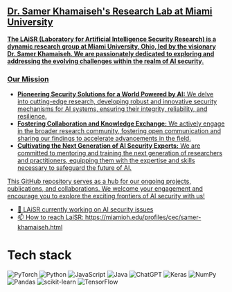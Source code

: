 <div class="laisr-description">
  <h2><a href="https://miamioh.edu/profiles/cec/samer-khamaiseh.html">Dr. Samer Khamaiseh's Research Lab at Miami University</h2>
  <p><b>The LAiSR (Laboratory for Artificial Intelligence Security Research) is a dynamic research group at Miami University, Ohio, led by the visionary Dr. Samer Khamaiseh. We are passionately dedicated to exploring and addressing the evolving challenges within the realm of AI security</b>.</p>

  <h3>Our Mission</h3>

  <ul>
    <li>
      <b>Pioneering Security Solutions for a World Powered by AI:</b> We delve into cutting-edge research, developing robust and innovative security mechanisms for AI systems, ensuring their integrity, reliability, and resilience.
    </li>
    <li>
      <b>Fostering Collaboration and Knowledge Exchange:</b> We actively engage in the broader research community, fostering open communication and sharing our findings to accelerate advancements in the field.
    </li>
    <li>
      <b>Cultivating the Next Generation of AI Security Experts:</b> We are committed to mentoring and training the next generation of researchers and practitioners, equipping them with the expertise and skills necessary to safeguard the future of AI.
    </li>
  </ul>

  <p>This GitHub repository serves as a hub for our ongoing projects, publications, and collaborations. We welcome your engagement and encourage you to explore the exciting frontiers of AI security with us!</p>
</div>

- 🔭 LAiSR currently working on AI security issues 
- 📫 How to reach LaiSR: https://miamioh.edu/profiles/cec/samer-khamaiseh.html
# Tech stack
![PyTorch](https://img.shields.io/badge/PyTorch-%23EE4C2C.svg?style=for-the-badge&logo=PyTorch&logoColor=white)
![Python](https://img.shields.io/badge/python-3670A0?style=for-the-badge&logo=python&logoColor=ffdd54)
![JavaScript](https://img.shields.io/badge/javascript-%23323330.svg?style=for-the-badge&logo=javascript&logoColor=%23F7DF1E)
![Java](https://img.shields.io/badge/java-%23ED8B00.svg?style=for-the-badge&logo=openjdk&logoColor=white)
![ChatGPT](https://img.shields.io/badge/chatGPT-74aa9c?style=for-the-badge&logo=openai&logoColor=white)
![Keras](https://img.shields.io/badge/Keras-%23D00000.svg?style=for-the-badge&logo=Keras&logoColor=white)
![NumPy](https://img.shields.io/badge/numpy-%23013243.svg?style=for-the-badge&logo=numpy&logoColor=white)
![Pandas](https://img.shields.io/badge/pandas-%23150458.svg?style=for-the-badge&logo=pandas&logoColor=white)
![scikit-learn](https://img.shields.io/badge/scikit--learn-%23F7931E.svg?style=for-the-badge&logo=scikit-learn&logoColor=white)
![TensorFlow](https://img.shields.io/badge/TensorFlow-%23FF6F00.svg?style=for-the-badge&logo=TensorFlow&logoColor=white)
